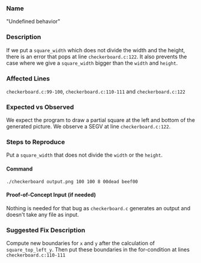 ### Name
"Undefined behavior"

### Description
If we put a `square_width` which does not divide the width and the height, there is an error that pops at line `checkerboard.c:122`.
It also prevents the case where we give a `square_width` bigger than the `width` and `height`.

### Affected Lines
`checkerboard.c:99-100`, `checkerboard.c:110-111` and `checkerboard.c:122`

### Expected vs Observed
We expect the program to draw a partial square at the left and bottom of the generated picture. We observe a SEGV at line `checkerboard.c:122`.

### Steps to Reproduce
Put a `square_width` that does not divide the `width` or the `height`.

#### Command
```
./checkerboard output.png 100 100 8 00dead beef00
```

#### Proof-of-Concept Input (if needed)
Nothing is needed for that bug as `checkerboard.c` generates an output and doesn't take any file as input.

### Suggested Fix Description
Compute new boundaries for `x` and `y` after the calculation of `square_top_left_y`.
Then put these boundaries in the for-condition at lines `checkerboard.c:110-111`
